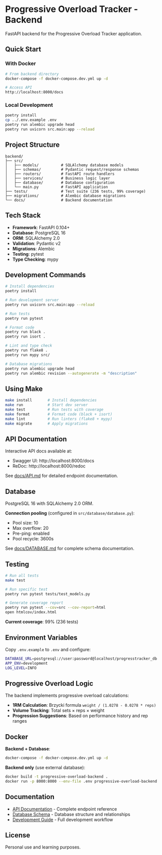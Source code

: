 # Progressive Overload Tracker - Backend

FastAPI backend for the Progressive Overload Tracker application.

## Quick Start

### With Docker

```bash
# From backend directory
docker-compose -f docker-compose.dev.yml up -d

# Access API
http://localhost:8000/docs
```

### Local Development

```bash
poetry install
cp ../.env.example .env
poetry run alembic upgrade head
poetry run uvicorn src.main:app --reload
```

## Project Structure

```
backend/
├── src/
│   ├── models/          # SQLAlchemy database models
│   ├── schemas/         # Pydantic request/response schemas
│   ├── routers/         # FastAPI route handlers
│   ├── services/        # Business logic layer
│   ├── database/        # Database configuration
│   └── main.py          # FastAPI application
├── tests/               # Test suite (236 tests, 99% coverage)
├── migrations/          # Alembic database migrations
└── docs/                # Backend documentation
```

## Tech Stack

- **Framework**: FastAPI 0.104+
- **Database**: PostgreSQL 16
- **ORM**: SQLAlchemy 2.0
- **Validation**: Pydantic v2
- **Migrations**: Alembic
- **Testing**: pytest
- **Type Checking**: mypy

## Development Commands

```bash
# Install dependencies
poetry install

# Run development server
poetry run uvicorn src.main:app --reload

# Run tests
poetry run pytest

# Format code
poetry run black .
poetry run isort .

# Lint and type check
poetry run flake8 .
poetry run mypy src/

# Database migrations
poetry run alembic upgrade head
poetry run alembic revision --autogenerate -m "description"
```

## Using Make

```bash
make install       # Install dependencies
make run           # Start dev server
make test          # Run tests with coverage
make format        # Format code (black + isort)
make lint          # Run linters (flake8 + mypy)
make migrate       # Apply migrations
```

## API Documentation

Interactive API docs available at:
- Swagger UI: http://localhost:8000/docs
- ReDoc: http://localhost:8000/redoc

See [docs/API.md](docs/API.md) for detailed endpoint documentation.

## Database

PostgreSQL 16 with SQLAlchemy 2.0 ORM.

**Connection pooling** (configured in `src/database/database.py`):
- Pool size: 10
- Max overflow: 20
- Pre-ping: enabled
- Pool recycle: 3600s

See [docs/DATABASE.md](docs/DATABASE.md) for complete schema documentation.

## Testing

```bash
# Run all tests
make test

# Run specific test
poetry run pytest tests/test_models.py

# Generate coverage report
poetry run pytest --cov=src --cov-report=html
open htmlcov/index.html
```

**Current coverage**: 99% (236 tests)

## Environment Variables

Copy `.env.example` to `.env` and configure:

```bash
DATABASE_URL=postgresql://user:password@localhost/progresstracker_db
APP_ENV=development
LOG_LEVEL=INFO
```

## Progressive Overload Logic

The backend implements progressive overload calculations:

- **1RM Calculation**: Brzycki formula `weight / (1.0278 - 0.0278 * reps)`
- **Volume Tracking**: Total sets × reps × weight
- **Progression Suggestions**: Based on performance history and rep ranges

## Docker

**Backend + Database**:
```bash
docker-compose -f docker-compose.dev.yml up -d
```

**Backend only** (use external database):
```bash
docker build -t progressive-overload-backend .
docker run -p 8000:8000 --env-file .env progressive-overload-backend
```

## Documentation

- [API Documentation](docs/API.md) - Complete endpoint reference
- [Database Schema](docs/DATABASE.md) - Database structure and relationships
- [Development Guide](../DEVELOPMENT.md) - Full development workflow

## License

Personal use and learning purposes.
